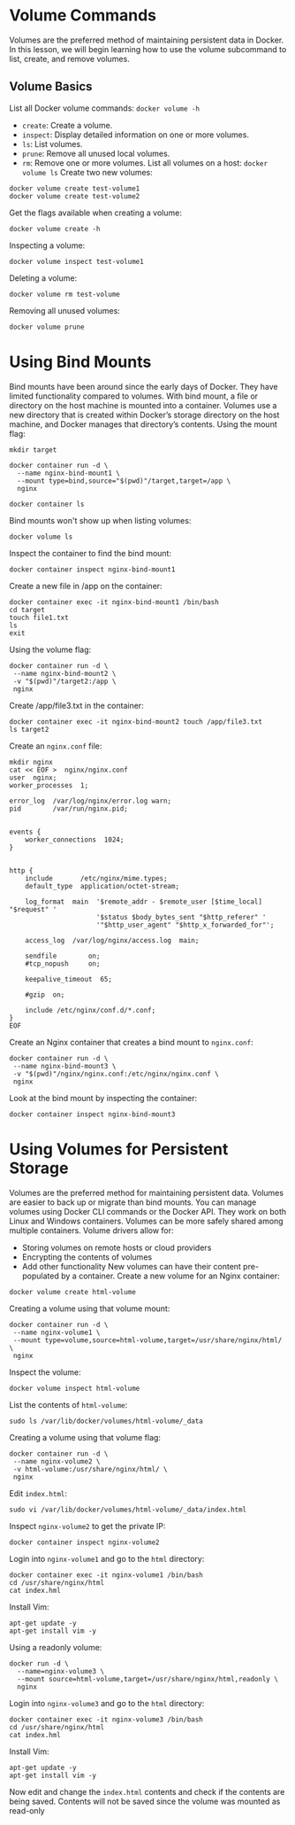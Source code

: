 # Volume Commands

Volumes are the preferred method of maintaining persistent data in Docker. In this lesson, we will begin learning how to use the volume subcommand to list, create, and remove volumes.

## Volume Basics

List all Docker volume commands:
```docker volume -h```
* `create`: Create a volume.
* `inspect`: Display detailed information on one or more volumes.
* `ls`: List volumes.
* `prune`: Remove all unused local volumes.
* `rm`: Remove one or more volumes.
List all volumes on a host:
```docker volume ls```
Create two new volumes:
```
docker volume create test-volume1
docker volume create test-volume2
```
Get the flags available when creating a volume:
```
docker volume create -h
```
Inspecting a volume:
```
docker volume inspect test-volume1
```
Deleting a volume:
```
docker volume rm test-volume
```
Removing all unused volumes:
```
docker volume prune
```
# Using Bind Mounts
Bind mounts have been around since the early days of Docker. They have limited functionality compared to volumes. With bind mount, a file or directory on the host machine is mounted into a container.
Volumes use a new directory that is created within Docker’s storage directory on the host machine, and Docker manages that directory’s contents.
Using the mount flag:
```
mkdir target

docker container run -d \
  --name nginx-bind-mount1 \
  --mount type=bind,source="$(pwd)"/target,target=/app \
  nginx
```
```
docker container ls
```
Bind mounts won't show up when listing volumes:
```
docker volume ls
```
Inspect the container to find the bind mount:
```
docker container inspect nginx-bind-mount1
```
Create a new file in /app on the container:
```
docker container exec -it nginx-bind-mount1 /bin/bash
cd target
touch file1.txt
ls
exit
```
Using the volume flag:
```
docker container run -d \
 --name nginx-bind-mount2 \
 -v "$(pwd)"/target2:/app \
 nginx
```
Create /app/file3.txt in the container:
```
docker container exec -it nginx-bind-mount2 touch /app/file3.txt
ls target2
```
Create an `nginx.conf` file:
```
mkdir nginx
cat << EOF >  nginx/nginx.conf
user  nginx;
worker_processes  1;

error_log  /var/log/nginx/error.log warn;
pid        /var/run/nginx.pid;


events {
    worker_connections  1024;
}


http {
    include       /etc/nginx/mime.types;
    default_type  application/octet-stream;

    log_format  main  '$remote_addr - $remote_user [$time_local] "$request" '
                      '$status $body_bytes_sent "$http_referer" '
                      '"$http_user_agent" "$http_x_forwarded_for"';

    access_log  /var/log/nginx/access.log  main;

    sendfile        on;
    #tcp_nopush     on;

    keepalive_timeout  65;

    #gzip  on;

    include /etc/nginx/conf.d/*.conf;
}
EOF
```
Create an Nginx container that creates a bind mount to `nginx.conf`:
```
docker container run -d \
 --name nginx-bind-mount3 \
 -v "$(pwd)"/nginx/nginx.conf:/etc/nginx/nginx.conf \
 nginx
```
Look at the bind mount by inspecting the container:
```
docker container inspect nginx-bind-mount3
```
# Using Volumes for Persistent Storage
Volumes are the preferred method for maintaining persistent data.
Volumes are easier to back up or migrate than bind mounts. You can manage volumes using Docker CLI commands or the Docker API. They work on both Linux and Windows containers. Volumes can be more safely shared among multiple containers. Volume drivers allow for:
* Storing volumes on remote hosts or cloud providers
* Encrypting the contents of volumes
* Add other functionality
New volumes can have their content pre-populated by a container.
Create a new volume for an Nginx container:
```
docker volume create html-volume
```
Creating a volume using that volume mount:
```
docker container run -d \
 --name nginx-volume1 \
 --mount type=volume,source=html-volume,target=/usr/share/nginx/html/ \
 nginx
 ```
Inspect the volume:
```
docker volume inspect html-volume
```
List the contents of `html-volume`:
```
sudo ls /var/lib/docker/volumes/html-volume/_data
```
Creating a volume using that volume flag:
```
docker container run -d \
 --name nginx-volume2 \
 -v html-volume:/usr/share/nginx/html/ \
 nginx
```
Edit `index.html`:
```
sudo vi /var/lib/docker/volumes/html-volume/_data/index.html
```
Inspect `nginx-volume2` to get the private IP:
```
docker container inspect nginx-volume2
```
Login into `nginx-volume1` and go to the `html` directory:
```
docker container exec -it nginx-volume1 /bin/bash
cd /usr/share/nginx/html
cat index.hml
```
Install Vim:
```
apt-get update -y
apt-get install vim -y
```
Using a readonly volume:
```
docker run -d \
  --name=nginx-volume3 \
  --mount source=html-volume,target=/usr/share/nginx/html,readonly \
  nginx
```
Login into `nginx-volume3` and go to the `html` directory:
```
docker container exec -it nginx-volume3 /bin/bash
cd /usr/share/nginx/html
cat index.hml
```
Install Vim:
```
apt-get update -y
apt-get install vim -y
```
Now edit and change the `index.html` contents and check if the contents are being saved. 
Contents will not be saved since the volume was mounted as read-only